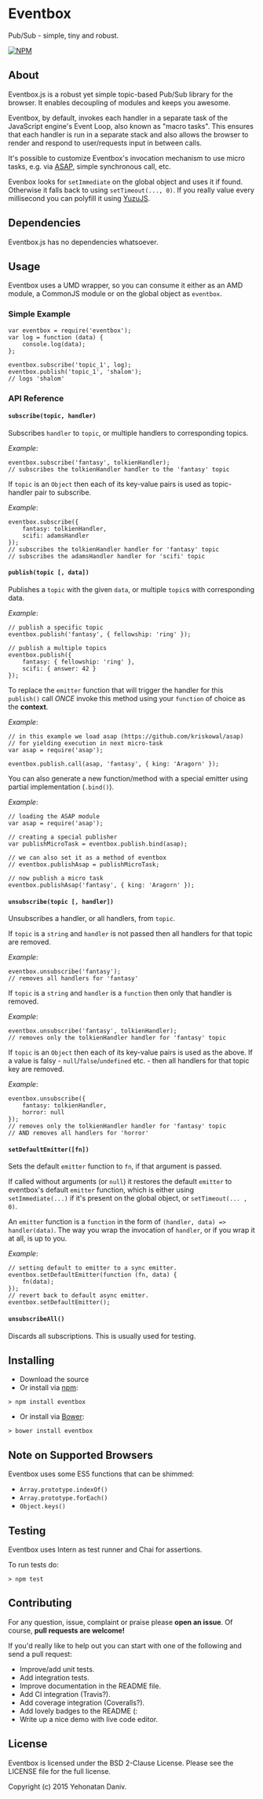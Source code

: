 Eventbox
========

Pub/Sub - simple, tiny and robust.

[![NPM](https://nodei.co/npm-dl/eventbox.png?months=3)](https://nodei.co/npm/eventbox/)

## About

Eventbox.js is a robust yet simple topic-based Pub/Sub library for the browser.
It enables decoupling of modules and keeps you awesome.

Eventbox, by default, invokes each handler in a separate task of the JavaScript engine's Event Loop,
also known as "macro tasks". This ensures that each handler is run in a separate stack and also
allows the browser to render and respond to user/requests input in between calls.

It's possible to customize Eventbox's invocation mechanism to use micro tasks,
e.g. via [ASAP](https://github.com/kriskowal/asap), simple synchronous call, etc.

Evenbox looks for `setImmediate` on the global object and uses it if found. Otherwise it falls back to using
`setTimeout(..., 0)`. If you really value every millisecond you can
polyfill it using [YuzuJS](https://github.com/YuzuJS/setImmediate).

## Dependencies

Eventbox.js has no dependencies whatsoever.


## Usage

Eventbox uses a UMD wrapper, so you can consume it either as an AMD module, a CommonJS module
or on the global object as `eventbox`.

### Simple Example

    var eventbox = require('eventbox');
    var log = function (data) {
        console.log(data);
    };

    eventbox.subscribe('topic_1', log);
    eventbox.publish('topic_1', 'shalom');
    // logs 'shalom'

### API Reference

#### `subscribe(topic, handler)`

Subscribes `handler` to `topic`, or multiple handlers to corresponding topics.

*Example*:

    eventbox.subscribe('fantasy', tolkienHandler);
    // subscribes the tolkienHandler handler to the 'fantasy' topic

If `topic` is an `Object` then each of its key-value pairs is used as topic-handler pair to subscribe.

*Example*:

    eventbox.subscribe({
        fantasy: tolkienHandler,
        scifi: adamsHandler
    });
    // subscribes the tolkienHandler handler for 'fantasy' topic
    // subscribes the adamsHandler handler for 'scifi' topic

#### `publish(topic [, data])`

Publishes a `topic` with the given `data`, or multiple `topic`s with corresponding data.

*Example*:

    // publish a specific topic
    eventbox.publish('fantasy', { fellowship: 'ring' });

    // publish a multiple topics
    eventbox.publish({
        fantasy: { fellowship: 'ring' },
        scifi: { answer: 42 }
    });

To replace the `emitter` function that will trigger the handler for this `publish()` call *ONCE*
invoke this method using your `function` of choice as the **context**.

*Example*:

    // in this example we load asap (https://github.com/kriskowal/asap)
    // for yielding execution in next micro-task
    var asap = require('asap');

    eventbox.publish.call(asap, 'fantasy', { king: 'Aragorn' });

You can also generate a new function/method with a special emitter using partial implementation (`.bind()`).

*Example*:

    // loading the ASAP module
    var asap = require('asap');

    // creating a special publisher
    var publishMicroTask = eventbox.publish.bind(asap);

    // we can also set it as a method of eventbox
    // eventbox.publishAsap = publishMicroTask;

    // now publish a micro task
    eventbox.publishAsap('fantasy', { king: 'Aragorn' });

#### `unsubscribe(topic [, handler])`

Unsubscribes a handler, or all handlers, from `topic`.

If `topic` is a `string` and `handler` is not passed then all handlers for that topic are removed.

*Example*:

    eventbox.unsubscribe('fantasy');
    // removes all handlers for 'fantasy'

If `topic` is a `string` and `handler` is a `function` then only that handler is removed.

*Example*:

    eventbox.unsubscribe('fantasy', tolkienHandler);
    // removes only the tolkienHandler handler for 'fantasy' topic

If `topic` is an `Object` then each of its key-value pairs is used as the above.
If a value is falsy - `null`/`false`/`undefined` etc. - then all handlers for that topic key are removed.

*Example*:

    eventbox.unsubscribe({
        fantasy: tolkienHandler,
        horror: null
    });
    // removes only the tolkienHandler handler for 'fantasy' topic
    // AND removes all handlers for 'horror'

#### `setDefaultEmitter([fn])`

Sets the default `emitter` function to `fn`, if that argument is passed.

If called without arguments (or `null`) it restores the default `emitter` to eventbox's default `emitter` function,
which is either using `setImmediate(...)` if it's present on the global object, or `setTimeout(... , 0)`.

An `emitter` function is a `function` in the form of `(handler, data) => handler(data)`. The way you wrap the
invocation of `handler`, or if you wrap it at all, is up to you.

*Example*:

    // setting default to emitter to a sync emitter.
    eventbox.setDefaultEmitter(function (fn, data) {
        fn(data);
    });
    // revert back to default async emitter.
    eventbox.setDefaultEmitter();

#### `unsubscribeAll()`

Discards all subscriptions. This is usually used for testing.

## Installing

* Download the source
* Or install via [npm](https://www.npmjs.com/):

```
> npm install eventbox
```

* Or install via [Bower](http://bower.io/):

```
> bower install eventbox
```

## Note on Supported Browsers

Eventbox uses some ES5 functions that can be shimmed:

* `Array.prototype.indexOf()`
* `Array.prototype.forEach()`
* `Object.keys()`

## Testing

Eventbox uses Intern as test runner and Chai for assertions.

To run tests do:

```
> npm test
```

## Contributing

For any question, issue, complaint or praise please **open an issue**. Of course, **pull requests are welcome!**

If you'd really like to help out you can start with one of the following and send a pull request:

* Improve/add unit tests.
* Add integration tests.
* Improve documentation in the README file.
* Add CI integration (Travis?).
* Add coverage integration (Coveralls?).
* Add lovely badges to the README (:
* Write up a nice demo with live code editor.

## License

Eventbox is licensed under the BSD 2-Clause License. Please see the LICENSE file for the full license.

Copyright (c) 2015 Yehonatan Daniv.
